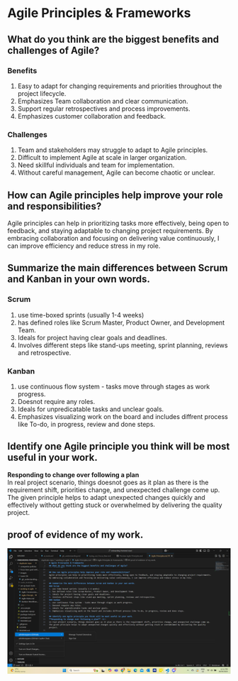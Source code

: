 # Agile Principles & Frameworks

## What do you think are the biggest benefits and challenges of Agile?

### Benefits
1. Easy to adapt for changing requirements and priorities throughout the project lifecycle.
2. Emphasizes Team collaboration and clear communication.
3. Support regular retrospectives and process improvements.
4. Emphasizes customer collaboration and feedback.

### Challenges
1. Team and stakeholders may struggle to adapt to Agile principles.
2. Difficult to implement Agile at scale in larger organization.
3. Need skillful individuals and team for implementation.
4. Without careful management, Agile can become chaotic or unclear.

## How can Agile principles help improve your role and responsibilities?
Agile principles can help in prioritizing tasks more effectively, being open to feedback, and staying adaptable to changing project requirements. By embracing collaboration and focusing on delivering value continuously, I can improve efficiency and reduce stress in my role.

## Summarize the main differences between Scrum and Kanban in your own words.
### Scrum
1. use time-boxed sprints (usually 1-4 weeks)
2. has defined roles like Scrum Master, Product Owner, and Development Team.
3. Ideals for project having clear goals and deadlines.
4. Involves different steps like stand-ups meeting, sprint planning, reviews and retrospective.
### Kanban
1. use continuous flow system - tasks move through stages as work progress.
2. Doesnot require any roles.
3. Ideals for unpredicatable tasks and unclear goals.
4. Emphasizes visualizing work on the board and includes diffrent process like To-do, in progress, review and done steps.

## Identify one Agile principle you think will be most useful in your work.
**Responding to change over following a plan** <br>
In real project scenario, things doesnot goes as it plan as there is the requirement shift, priorities change, and unexpected challenge come up.
The given principle helps to adapt unexpected changes quickly and effectively without getting stuck or overwhelmed by delivering the quality project.

## proof of evidence of my work.
![proof_of_my_work](https://github.com/ashokneupane/ashokneupane-intern-repo/blob/main/duplicate-repo/images/working_in_agile_team/proof_of_my_work.png)
